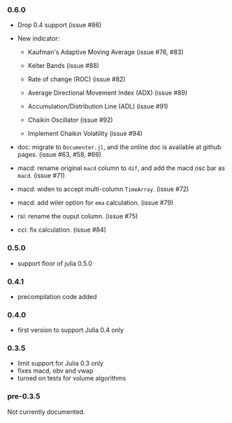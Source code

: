 ### 0.6.0

* Drop 0.4 support (issue #86)

* New indicator:
  * Kaufman's Adaptive Moving Average (issue #76, #83)

  * Kelter Bands (issue #88)

  * Rate of change (ROC) (issue #82)

  * Average Directional Movement Index (ADX) (issue #89)

  * Accumulation/Distribution Line (ADL) (issue #91)

  * Chaikin Oscillator (issue #92)

  * Implement Chaikin Volatility (issue #94)

* doc: migrate to `Documenter.jl`, and the online doc is available at github
  pages. (issue #63, #58, #69)

* macd: rename original `macd` column to `dif`,
  and add the macd osc bar as `macd`. (issue #71)

* macd: widen to accept multi-column `TimeArray`. (issue #72)

* macd: add wiler option for `ema` calculation. (issue #79)

* rsi: rename the ouput column. (issue #75)

* cci: fix calculation. (issue #84)

### 0.5.0

* support floor of julia 0.5.0

### 0.4.1

* precompilation code added

### 0.4.0

* first version to support Julia 0.4 only

### 0.3.5

* limit support for Julia 0.3 only
* fixes macd, obv and vwap
* turned on tests for volume algorithms

### pre-0.3.5

Not currently documented.
